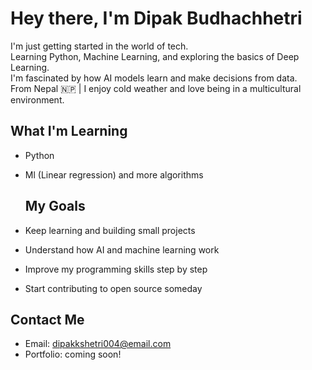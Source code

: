 # Hey there, I'm Dipak Budhachhetri

 I'm just getting started in the world of tech.  
 Learning Python, Machine Learning, and exploring the basics of Deep Learning.  
 I'm fascinated by how AI models learn and make decisions from data.  
 From Nepal 🇳🇵 | I enjoy cold weather and love being in a multicultural environment.

## What I'm Learning
- Python 
- Ml (Linear regression) and more algorithms

  ##  My Goals
- Keep learning and building small projects  
- Understand how AI and machine learning work  
- Improve my programming skills step by step  
- Start contributing to open source someday 

  
##  Contact Me
- Email: dipakkshetri004@email.com
- Portfolio: coming soon!
